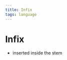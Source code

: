 ```yaml
---
title: Infix
tags: language
---
```


# Infix
- inserted inside the stem




































































